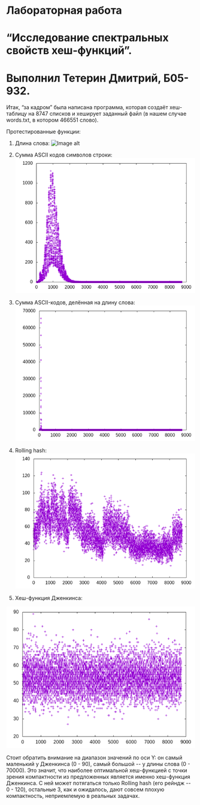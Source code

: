# Лабораторная работа
# “Исследование спектральных свойств хеш-функций”.
# Выполнил Тетерин Дмитрий, Б05-932.

Итак, “за кадром” была написана программа, которая создаёт хеш-таблицу на 8747 списков и хеширует заданный файл (в нашем случае words.txt, в котором 466551 слово).

Протестированные функции:

1) Длина слова: 
![Image alt]("https://github.com/DancingWithWolves/ASM/raw/newHashTable/NewHashTable/graphs/Word_length.png")

2) Сумма ASCII кодов символов строки: 
![Image alt](https://github.com/DancingWithWolves/ASM/raw/newHashTable/NewHashTable/graphs/ASCII_sum.png)

3) Сумма ASCII-кодов, делённая на длину слова:
![Image alt](https://github.com/DancingWithWolves/ASM/raw/newHashTable/NewHashTable/graphs/ASCII_sum_divided_by_len.png)

4) Rolling hash: 
![Image alt](https://github.com/DancingWithWolves/ASM/raw/newHashTable/NewHashTable/graphs/Rolling_hash.png)

5) Хеш-функция Дженкинса: 

![Image alt](https://github.com/DancingWithWolves/ASM/raw/newHashTable/NewHashTable/graphs/Jenkins.png)

Стоит обратить внимание на диапазон значений по оси Y: он самый маленький у Дженкинса (0 - 90), самый большой -- у длины слова (0 - 70000). Это значит, что наиболее оптимальной хеш-функцией с точки зрения компактности из предложенных является именно хеш-функция Дженкинса. С ней может потягаться только Rolling hash (его рейндж -- 0 - 120), остальные 3, как и ожидалось, дают совсем плохую компактность, неприемлемую в реальных задачах.

